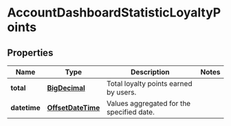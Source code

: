 

# AccountDashboardStatisticLoyaltyPoints

## Properties

Name | Type | Description | Notes
------------ | ------------- | ------------- | -------------
**total** | [**BigDecimal**](BigDecimal.md) | Total loyalty points earned by users. | 
**datetime** | [**OffsetDateTime**](OffsetDateTime.md) | Values aggregated for the specified date. | 




